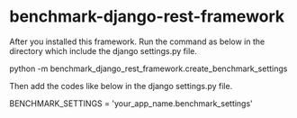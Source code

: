 # benchmark-django-rest-framework

After you installed this framework. Run the command as below in the directory which include the django settings.py file.

python -m benchmark_django_rest_framework.create_benchmark_settings

Then add the codes like below in the django settings.py file.

BENCHMARK_SETTINGS = 'your_app_name.benchmark_settings'
